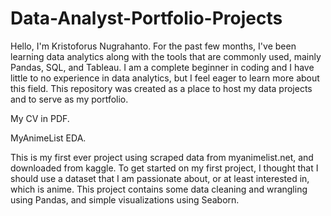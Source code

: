 # Data-Analyst-Portfolio-Projects

Hello, I'm Kristoforus Nugrahanto. For the past few months, I've been learning data analytics along with the tools that are commonly used, mainly Pandas, SQL, and Tableau.
I am a complete beginner in coding and I have little to no experience in data analytics, but I feel eager to learn more about this field. 
This repository was created as a place to host my data projects and to serve as my portfolio.

My CV in PDF.

MyAnimeList EDA.

This is my first ever project using scraped data from myanimelist.net, and downloaded from kaggle. To get started on my first project,
I thought that I should use a dataset that I am passionate about, or at least interested in, which is anime. This project contains some
data cleaning and wrangling using Pandas, and simple visualizations using Seaborn.

